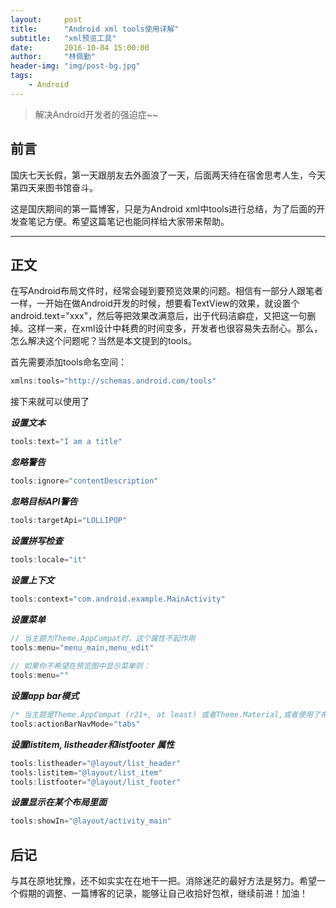 ```yaml
---
layout:     post
title:      "Android xml tools使用详解"
subtitle:   "xml预览工具"
date:       2016-10-04 15:00:00
author:     "林佩勤"
header-img: "img/post-bg.jpg"
tags:
    - Android
---
```


> 解决Android开发者的强迫症~~


## 前言

国庆七天长假，第一天跟朋友去外面浪了一天，后面两天待在宿舍思考人生，今天第四天来图书馆奋斗。

这是国庆期间的第一篇博客，只是为Android xml中tools进行总结，为了后面的开发查笔记方便。希望这篇笔记也能同样给大家带来帮助。

---

## 正文

在写Android布局文件时，经常会碰到要预览效果的问题。相信有一部分人跟笔者一样，一开始在做Android开发的时候，想要看TextView的效果，就设置个android.text="xxx"，然后等把效果改满意后，出于代码洁癖症，又把这一句删掉。这样一来，在xml设计中耗费的时间变多，开发者也很容易失去耐心。那么，怎么解决这个问题呢？当然是本文提到的tools。 

首先需要添加tools命名空间：

```java
xmlns:tools="http://schemas.android.com/tools"
```

接下来就可以使用了

***设置文本***

```java
tools:text="I am a title"
```

***忽略警告***

```java
tools:ignore="contentDescription"
```

***忽略目标API警告***

```java
tools:targetApi="LOLLIPOP"
```

***设置拼写检查***

```java
tools:locale="it"
```

***设置上下文***

```java
tools:context="com.android.example.MainActivity"
```

***设置菜单***

```java
// 当主题为Theme.AppCompat时，这个属性不起作用
tools:menu="menu_main,menu_edit"
  
// 如果你不希望在预览图中显示菜单则：
tools:menu=""
```

***设置app bar模式***

```java
/* 当主题是Theme.AppCompat (r21+, at least) 或者Theme.Material,或者使用了布局包含Toolbar的方式。  该属性也不起作用，只有holo主题才有效。*/
tools:actionBarNavMode="tabs"
```

***设置listitem, listheader和listfooter 属性***

```java
tools:listheader="@layout/list_header"
tools:listitem="@layout/list_item"
tools:listfooter="@layout/list_footer"
```

***设置显示在某个布局里面***

```java
tools:showIn="@layout/activity_main"
```

## 后记

与其在原地犹豫，还不如实实在在地干一把。消除迷茫的最好方法是努力。希望一个假期的调整、一篇博客的记录，能够让自己收拾好包袱，继续前进！加油！
